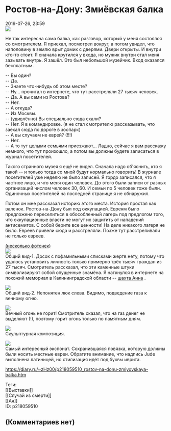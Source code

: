 Ростов-на-Дону: Змиёвская балка
===============================

  
2019-07-26, 23:59  
   [![](https://i.imgur.com/nEjp6NFl.jpg)](https://i.imgur.com/nEjp6NF.jpg)     
   
 Не так интересна сама балка, как разговор, который у меня состоялся со смотрителем. Я приехал, посмотрел вокруг, а потом увидел, что наполовину в землю врыт домик с дверями. Двери открыты. И внутри кто-то стоит. Я сначала крутился у входа, но мужик внутри стал меня зазывать внутрь. Я зашёл. Это был небольшой музейчик. Вход оказался бесплатным.   
   
 -- Вы один?   
 -- Да.   
 -- Знаете что-нибудь об этом месте?   
 -- Ну... прочитал в интернете, что тут расстреляли 27 тысяч человек.   
 -- Да. А вы сами из Ростова?   
 -- Нет.   
 -- А откуда?   
 -- Из Москвы.   
 -- (удивлённо) Вы специально сюда ехали?   
 -- Нет. Я в командировке. (я не стал смотрителю рассказывать, что заехал сюда по дороге в зоопарк)   
 -- А вы случаем не еврей? (!!!)   
 -- Нет.   
 -- А то тут целыми семьями приезжают... Ладно, сейчас я вам расскажу немного, что тут произошло, а потом вы должны будете записаться в журнал посетителей.   
   
 Такого странного музея я ещё не видел. Сначала надо об'яснить, кто я такой -- и только тогда со мной будут нормально говорить! В журнале посетителей уже неделю не было записей. Я гордо записался, что я частное лицо, и что меня один человек. До этого были записи от разных организаций числом человек 30, 60. И семьи по 5 человек тоже были. Одиночных посетителей на последней странице я не обнаружил.   
   
 Потом он мне рассказал историю этого места. История простая как валенок. Ростов-на-Дону был под оккупацией. Евреям было предложено переселиться в обособленный лагерь под предлогом того, что оккупационные власти не могут их защитить от нападений антисемитов. С собой берите все ценности! На деле никакого лагеря не было. Евреев привели сюда и расстреляли. Позже тут расстреливали не только евреев.   
   
  [(несколько фоточек)](https://zHz00.diary.ru/p218059510.htm?index=1#linkmore218059510m1)       
  [![](https://i.imgur.com/ZMQW048l.jpg)](https://i.imgur.com/ZMQW048.jpg)    
 Общий вид-1. Досок с пофамильными списками жертв нету, потому что удалось установить личность только примерно трёх тысяч граждан из 27 тысяч. Смотритель рассказал, что эти каменные штуки символизируют собой опущенные знамёна. Я наткнулся в интернете на похожий мемориал в Калининградской области --  [шахта Анна](http://venividi.ru/node/10992)  .   
   
  [![](https://i.imgur.com/WKpil2Bl.jpg)](https://i.imgur.com/WKpil2B.jpg)    
 Общий вид-2. Непонятен люк слева. Видимо, подведение газа к вечному огню.   
   
  [![](https://i.imgur.com/2OeMlByl.jpg)](https://i.imgur.com/2OeMlBy.jpg)    
 Вечный огонь не горит! Смотритель сказал, что на газ денег не выделяют (!), поэтому горит огонь только по памятным дням.   
   
  [![](https://i.imgur.com/1JoLQ84l.jpg)](https://i.imgur.com/1JoLQ84.jpg)    
 Скульптурная композиция.   
   
  [![](https://i.imgur.com/QJTK5UGl.jpg)](https://i.imgur.com/QJTK5UG.jpg)    
 Самый интересный экспонат. Сохранившаяся повязка, которую должны были носить местные евреи. Обратите внимание, что надпись Jude выполнена латиницей, но стилизация идёт под буквы иврита.      
  
<https://diary.ru/~zHz00/p218059510_rostov-na-donu-zmiyovskaya-balka.htm>  
  
Теги:  
[[Выставки]]  
[[Случай из смерти]]  
[[Ая]]  
ID: p218059510  


(Комментариев нет)
------------------